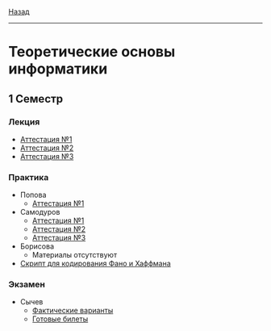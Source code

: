 [Назад](../../README.md)
***
# Теоретические основы информатики
## 1 Семестр
### Лекция
+ [Аттестация №1](sychev/toinf-th-att-1-fact.md)
+ [Аттестация №2](sychev/toinf-th-att-2-fact.md)
+ [Аттестация №3](sychev/toinf-th-att-3-fact.md)
### Практика
+ Попова
  + [Аттестация №1](popova/toinf-pr-att-1-fact.md)
+ Самодуров
  + [Аттестация №1](samodurov/toinf-pr-att-1-fact.md)
  + [Аттестация №2](samodurov/toinf-pr-att-2-fact.md)
  + [Аттестация №3](samodurov/toinf-pr-att-3-fact.md)
+ Борисова
  + Материалы отсутствуют
+ [Скрипт для кодирования Фано и Хаффмана](script.cpp)

### Экзамен
+ Сычев
  + [Фактические варианты](sychev/toinf-th-exam-fact.md)
  + [Готовые билеты](sychev/toinf-th-exam-tickets.md)
